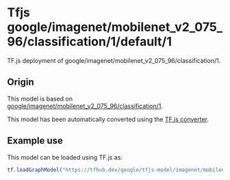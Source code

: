 # Tfjs google/imagenet/mobilenet_v2_075_96/classification/1/default/1
TF.js deployment of google/imagenet/mobilenet_v2_075_96/classification/1.

<!-- parent-model: google/imagenet/mobilenet_v2_075_96/classification/1 -->

## Origin

This model is based on [google/imagenet/mobilenet_v2_075_96/classification/1](https://tfhub.dev/google/imagenet/mobilenet_v2_075_96/classification/1).

This model has been automatically converted using the [TF.js converter](https://github.com/tensorflow/tfjs/tree/master/tfjs-converter).

## Example use
This model can be loaded using TF.js as:

```javascript
tf.loadGraphModel("https://tfhub.dev/google/tfjs-model/imagenet/mobilenet_v2_075_96/classification/1/default/1", { fromTFHub: true })
```
